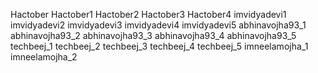 Hactober
Hactober1
Hactober2
Hactober3
Hactober4
imvidyadevi1
imvidyadevi2
imvidyadevi3
imvidyadevi4
imvidyadevi5
abhinavojha93_1
abhinavojha93_2
abhinavojha93_3
abhinavojha93_4
abhinavojha93_5
techbeej_1
techbeej_2
techbeej_3
techbeej_4
techbeej_5
imneelamojha_1
imneelamojha_2
